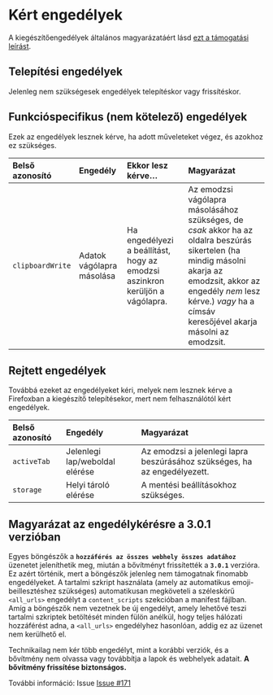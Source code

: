 # Kért engedélyek

A kiegészítőengedélyek általános magyarázatáért lásd [ezt a támogatási leírást](https://support.mozilla.org/kb/permission-request-messages-firefox-extensions).

## Telepítési engedélyek

Jelenleg nem szükségesek engedélyek telepítéskor vagy frissítéskor.

## Funkcióspecifikus (nem kötelező) engedélyek

Ezek az engedélyek lesznek kérve, ha adott műveleteket végez, és azokhoz ez szükséges.

| Belső azonosító  | Engedély                  | Ekkor lesz kérve…                                                            | Magyarázat                                                                                                                                                                                                                           |
|:-----------------|:--------------------------|:-----------------------------------------------------------------------------|:-------------------------------------------------------------------------------------------------------------------------------------------------------------------------------------------------------------------------------------|
| `clipboardWrite` | Adatok vágólapra másolása | Ha engedélyezi a beállítást, hogy az emodzsi aszinkron kerüljön a vágólapra. | Az emodzsi vágólapra másolásához szükséges, de _csak_ akkor ha az oldalra beszúrás sikertelen (ha mindig másolni akarja az emodzsit, akkor az engedély _nem_ lesz kérve.) _vagy_ ha a címsáv keresőjével akarja másolni az emodzsit. |

## Rejtett engedélyek

Továbbá ezeket az engedélyeket kéri, melyek nem lesznek kérve a Firefoxban a kiegészítő telepítésekor, mert nem felhasználótól kért engedélyek.

| Belső azonosító | Engedély                       | Magyarázat                                                                |
|:----------------|:-------------------------------|:--------------------------------------------------------------------------|
| `activeTab`     | Jelenlegi lap/weboldal elérése | Az emodzsi a jelenlegi lapra beszúrásához szükséges, ha az engedélyezett. |
| `storage`       | Helyi tároló elérése           | A mentési beállításokhoz szükséges.                                       |

## Magyarázat az engedélykérésre a 3.0.1 verzióban

Egyes böngészők a **`hozzáférés az összes webhely összes adatához`** üzenetet jeleníthetik meg, miután a bővítményt frissítették a **`3.0.1`** verzióra.
Ez azért történik, mert a böngészők jelenleg nem támogatnak finomabb engedélyeket. A tartalmi szkript használata (amely az automatikus emoji-beillesztéshez szükséges) automatikusan megköveteli a széleskörű `<all_urls>` engedélyt a `content_scripts` szekcióban a manifest fájlban.
Amíg a böngészők nem vezetnek be új engedélyt, amely lehetővé teszi tartalmi szkriptek betöltését minden fülön anélkül, hogy teljes hálózati hozzáférést adna, a `<all_urls>` engedélyhez hasonlóan, addig ez az üzenet nem kerülhető el.

Technikailag nem kér több engedélyt, mint a korábbi verziók, és a bővítmény nem olvassa vagy továbbítja a lapok és webhelyek adatait.
**A bővítmény frissítése biztonságos.**

További információ: Issue [Issue #171](https://github.com/rugk/awesome-emoji-picker/issues/171)